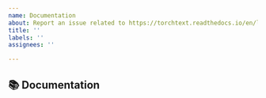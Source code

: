 ```yaml
---
name: Documentation
about: Report an issue related to https://torchtext.readthedocs.io/en/latest/
title: ''
labels: ''
assignees: ''

---
```


## 📚 Documentation

<!-- A clear and concise description of what content in https://torchtext.readthedocs.io/en/latest/ is an issue. -->
